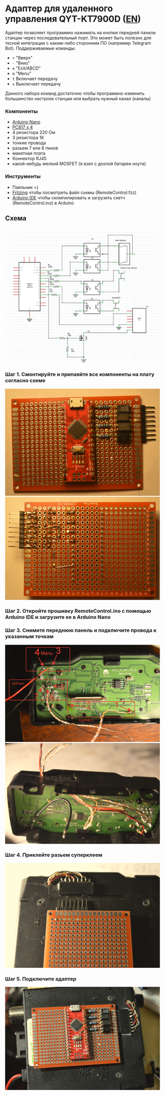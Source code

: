 # Адаптер для удаленного управления QYT-KT7900D ([EN](README.md))

Адаптер позволяет программно нажимать на кнопки передней панели станции через последовательный порт. Это может быть полезно для тесной интеграции с каким-либо сторонним ПО (например Telegram Bot).  Поддерживаемые команды:

- ```+``` "Вверх"
- ```-``` "Вниз"
- ```e``` "Exit/ABCD"
- ```m``` "Menu"
- ```t``` Включает передачу
- ```s``` Выключает передачу

Данного набора команд достаточно чтобы программно изменить большинство настроек станции или выбрать нужный канал (каналы)

### Компоненты

- [Arduino Nano](https://docs.arduino.cc/hardware/nano)
- [PC817 x 4](https://www.farnell.com/datasheets/73758.pdf)
- 4 резистора 220 Ом
- 3 резистора 1К
- тонкие провода
- разьем 7 или 8 пинов
- макетная плата
- Коннектор RJ45 
- какой-нибудь мелкий MOSFET (я взял с дохлой батареи ноута)

### Инструменты

- Паяльник =)
- [Fritzing](https://github.com/fritzing/fritzing-app/releases) чтобы посмотреть файл схемы (RemoteControl.fzz)
- [Arduino IDE](https://www.arduino.cc/en/software) чтобы скомпилировать и загрузить скетч (RemoteControl.ino) в Arduino

## Схема
![Scheme](Scheme.png)

### Шаг 1. Смонтируйте и припаяйте все компоненты на плату согласно схеме
![Board1](BreadBoard1.png)
![Board2](BreadBoard2.png)

### Шаг 2. Откройте прошивку  RemoteControl.ino с помощью Arduino IDE и загрузите ее в Arduino Nano
### Шаг 3. Снимите переднюю панель и подключите провода к указанным точкам

![ConnectionPoints](FrontPanelPoints.png)
![Wires](FrontPanelWires.png)
### Шаг 4. Приклейте разьем суперклеем
![Connector](Connector.png)

### Шаг 5. Подключите адаптер
![Connected](Connected.png)

